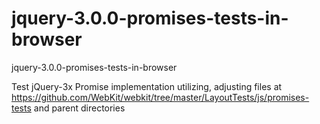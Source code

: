 # jquery-3.0.0-promises-tests-in-browser
jquery-3.0.0-promises-tests-in-browser

Test jQuery-3x Promise implementation utilizing, adjusting files at https://github.com/WebKit/webkit/tree/master/LayoutTests/js/promises-tests
and parent directories
